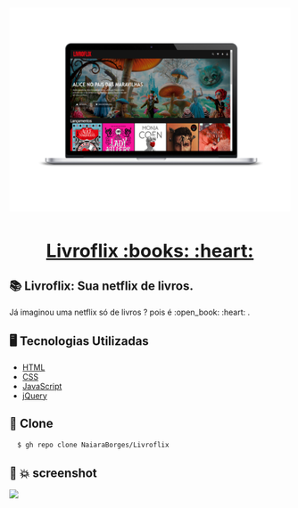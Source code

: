 <h3 align="center">
    <a href="https://livroflix.vercel.app/">
        <img src="./img/mockup.png" width="1000px" />
        <b><h1>Livroflix :books: :heart: </h1></b></a>     

## :books:	Livroflix: Sua netflix de livros.
<p> Já imaginou uma netflix só de livros ? pois é :open_book: :heart: . </p>

## :desktop_computer:	 Tecnologias Utilizadas

- [HTML](https://html.com/)
- [CSS](https://purecss.io/)
- [JavaScript](https://www.javascript.com/)
- [jQuery](https://owlcarousel2.github.io/OwlCarousel2/)

## :rocket: Clone

```sh
  $ gh repo clone NaiaraBorges/Livroflix
```

## :purple_heart: :boom: screenshot
<img src="./img/screencapture.png" />

